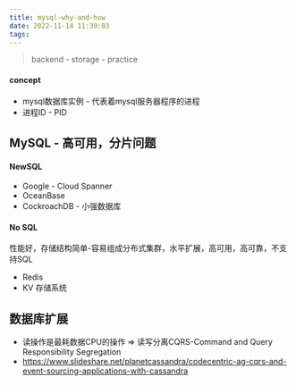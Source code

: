 ```yaml
---
title: mysql-why-and-how
date: 2022-11-14 11:39:03
tags:
---
```


> backend - storage - practice
#### concept
- mysql数据库实例 - 代表着mysql服务器程序的进程
- 进程ID - PID

## MySQL - 高可用，分片问题

#### NewSQL
- Google - Cloud Spanner
- OceanBase
- CockroachDB - 小强数据库

#### No SQL
性能好，存储结构简单-容易组成分布式集群，水平扩展，高可用，高可靠，不支持SQL
- Redis
- KV 存储系统

## 数据库扩展
- 读操作是最耗数据CPU的操作 => 读写分离CQRS-Command and Query Responsibility Segregation
- https://www.slideshare.net/planetcassandra/codecentric-ag-cqrs-and-event-sourcing-applications-with-cassandra